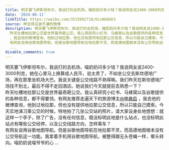 ```yaml
---
title: 明天要飞伊斯坦布尔，我说打的去机场，喵奶奶问多少钱？我说网友说2400-3000列克，她在心里马上换算成人民币，说太贵了，不如坐公交去斯坎德培广场，再在那里坐...
date: '2024-06-11'
linkTitle: https://weibo.com/3515092710/OixNkDGK3
source: 种豆得瓜谢不谦的微博
description: 明天要飞伊斯坦布尔，我说打的去机场，喵奶奶问多少钱？我说网友说2400-3000列克，她在心里马上换算成人民币，说太贵了，不如坐公交去斯坎德培广场，再在那里坐机场大巴。我说关键是公交线路不熟得嘛。我们昨天在斯坎德培广场找不到北，最后不得不走回酒店。她说我们今天就提前去熟悉一下？<br>
  昨天吐槽地拉那公交是世界最奇葩公交。我认真研究小红书、马蜂窝以及谷歌提供的各种信息，都不得要领。有网友推荐走遍天下的旅游博主<a href="https://weibo.com/n/%E7%94%B3%E5%85%B8%E5%90%AF">@申典启</a>
  ，我去他的微博查询，他到过地拉那，但也没有提供地拉那公交信息，所以只能自己摸索。今天实地演习乘公交的时候，特地拍了几张公交站的照片，请大家设身处地想想：就这样一个亭子，除了广告，没有任何信息，既没标明此地是什么站点，也没标明此站点有哪些公交经停，以及公交线路方向，怎样乘车？<br>
  有网友说用谷歌地图导航。但是谷歌地图导航在地拉那不灵，而高德地图根本没有公交导航这一功能。我拿着手机用谷歌地图导航，被整得跟无头苍蝇一样，晕头转向。喵奶奶说喵爷爷的心
  ...
disable_comments: true
---
```

明天要飞伊斯坦布尔，我说打的去机场，喵奶奶问多少钱？我说网友说2400-3000列克，她在心里马上换算成人民币，说太贵了，不如坐公交去斯坎德培广场，再在那里坐机场大巴。我说关键是公交线路不熟得嘛。我们昨天在斯坎德培广场找不到北，最后不得不走回酒店。她说我们今天就提前去熟悉一下？<br> 昨天吐槽地拉那公交是世界最奇葩公交。我认真研究小红书、马蜂窝以及谷歌提供的各种信息，都不得要领。有网友推荐走遍天下的旅游博主<a href="https://weibo.com/n/%E7%94%B3%E5%85%B8%E5%90%AF">@申典启</a> ，我去他的微博查询，他到过地拉那，但也没有提供地拉那公交信息，所以只能自己摸索。今天实地演习乘公交的时候，特地拍了几张公交站的照片，请大家设身处地想想：就这样一个亭子，除了广告，没有任何信息，既没标明此地是什么站点，也没标明此站点有哪些公交经停，以及公交线路方向，怎样乘车？<br> 有网友说用谷歌地图导航。但是谷歌地图导航在地拉那不灵，而高德地图根本没有公交导航这一功能。我拿着手机用谷歌地图导航，被整得跟无头苍蝇一样，晕头转向。喵奶奶说喵爷爷的心 ...